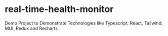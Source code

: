 # real-time-health-monitor
Demo Project to Demonstrate Technologies like Typescript, React, Tailwind, MUI, Redux and Recharts
